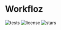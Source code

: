 # Workfloz

![tests](https://github.com/maejam/Workfloz/actions/workflows/tests.yml/badge.svg?branch=main)
![[license](https://badgen.net/static/License/GPLv3+/green)](https://www.gnu.org/licenses/gpl-3.0)
![stars](https://badgen.net/github/stars/maejam/Workfloz?icon=star)
